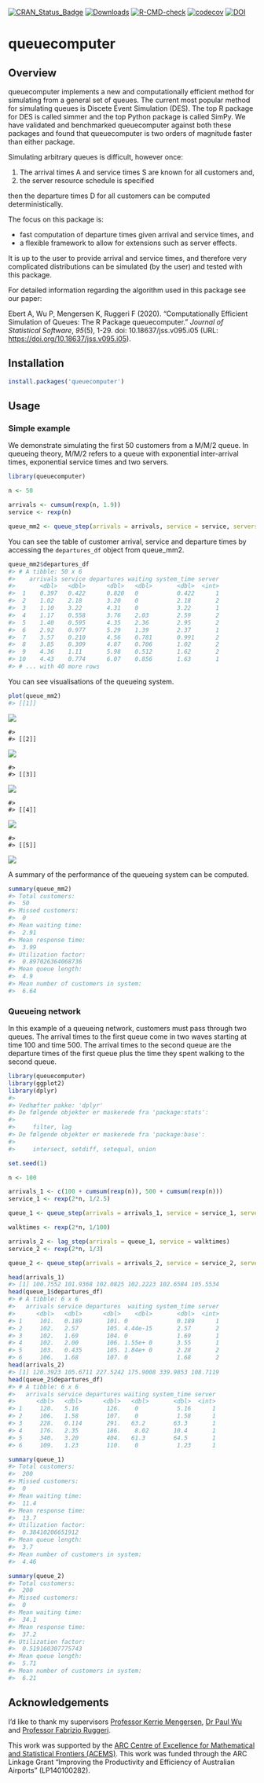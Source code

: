 
<!-- badges: start -->

[![CRAN_Status_Badge](http://www.r-pkg.org/badges/version/queuecomputer)](https://CRAN.R-project.org/package=queuecomputer)
[![Downloads](http://cranlogs.r-pkg.org/badges/queuecomputer)](https://CRAN.R-project.org/package=queuecomputer)
[![R-CMD-check](https://github.com/AnthonyEbert/queuecomputer/workflows/R-CMD-check/badge.svg)](https://github.com/AnthonyEbert/queuecomputer/actions)
[![codecov](https://codecov.io/gh/AnthonyEbert/queuecomputer/branch/master/graph/badge.svg)](https://app.codecov.io/gh/AnthonyEbert/queuecomputer)
[![DOI](https://img.shields.io/badge/doi-10.18637/jss.v095.i05-informational.svg)](https://doi.org/10.18637/jss.v095.i05)
<!-- badges: end -->

<!-- --- -->
<!-- output: html -->
<!-- bibliography: references.bib -->
<!-- --- -->
<!-- README.md is generated from README.Rmd. Please edit that file -->

# queuecomputer

## Overview

queuecomputer implements a new and computationally efficient method for
simulating from a general set of queues. The current most popular method
for simulating queues is Discete Event Simulation (DES). The top R
package for DES is called simmer and the top Python package is called
SimPy. We have validated and benchmarked queuecomputer against both
these packages and found that queuecomputer is two orders of magnitude
faster than either package.

Simulating arbitrary queues is difficult, however once:

1.  The arrival times A and service times S are known for all customers
    and,
2.  the server resource schedule is specified

then the departure times D for all customers can be computed
deterministically.

The focus on this package is:

- fast computation of departure times given arrival and service times,
  and
- a flexible framework to allow for extensions such as server effects.

It is up to the user to provide arrival and service times, and therefore
very complicated distributions can be simulated (by the user) and tested
with this package.

For detailed information regarding the algorithm used in this package
see our paper:

Ebert A, Wu P, Mengersen K, Ruggeri F (2020). “Computationally Efficient
Simulation of Queues: The R Package queuecomputer.” *Journal of
Statistical Software*, *95*(5), 1-29. doi: 10.18637/jss.v095.i05 (URL:
<https://doi.org/10.18637/jss.v095.i05>).

## Installation

``` r
install.packages('queuecomputer')
```

## Usage

### Simple example

We demonstrate simulating the first 50 customers from a M/M/2 queue. In
queueing theory, M/M/2 refers to a queue with exponential inter-arrival
times, exponential service times and two servers.

``` r
library(queuecomputer)

n <- 50

arrivals <- cumsum(rexp(n, 1.9))
service <- rexp(n)

queue_mm2 <- queue_step(arrivals = arrivals, service = service, servers = 2)
```

You can see the table of customer arrival, service and departure times
by accessing the `departures_df` object from queue_mm2.

``` r
queue_mm2$departures_df
#> # A tibble: 50 x 6
#>    arrivals service departures waiting system_time server
#>       <dbl>   <dbl>      <dbl>   <dbl>       <dbl>  <int>
#>  1    0.397   0.422      0.820   0           0.422      1
#>  2    1.02    2.18       3.20    0           2.18       2
#>  3    1.10    3.22       4.31    0           3.22       1
#>  4    1.17    0.558      3.76    2.03        2.59       2
#>  5    1.40    0.595      4.35    2.36        2.95       2
#>  6    2.92    0.977      5.29    1.39        2.37       1
#>  7    3.57    0.210      4.56    0.781       0.991      2
#>  8    3.85    0.309      4.87    0.706       1.02       2
#>  9    4.36    1.11       5.98    0.512       1.62       2
#> 10    4.43    0.774      6.07    0.856       1.63       1
#> # ... with 40 more rows
```

You can see visualisations of the queueing system.

``` r
plot(queue_mm2)
#> [[1]]
```

![](README-unnamed-chunk-5-1.png)<!-- -->

    #> 
    #> [[2]]

![](README-unnamed-chunk-5-2.png)<!-- -->

    #> 
    #> [[3]]

![](README-unnamed-chunk-5-3.png)<!-- -->

    #> 
    #> [[4]]

![](README-unnamed-chunk-5-4.png)<!-- -->

    #> 
    #> [[5]]

![](README-unnamed-chunk-5-5.png)<!-- -->

A summary of the performance of the queueing system can be computed.

``` r
summary(queue_mm2)
#> Total customers:
#>  50
#> Missed customers:
#>  0
#> Mean waiting time:
#>  2.91
#> Mean response time:
#>  3.99
#> Utilization factor:
#>  0.897026364068736
#> Mean queue length:
#>  4.9
#> Mean number of customers in system:
#>  6.64
```

### Queueing network

In this example of a queueing network, customers must pass through two
queues. The arrival times to the first queue come in two waves starting
at time 100 and time 500. The arrival times to the second queue are the
departure times of the first queue plus the time they spent walking to
the second queue.

``` r
library(queuecomputer)
library(ggplot2)
library(dplyr)
#> 
#> Vedhæfter pakke: 'dplyr'
#> De følgende objekter er maskerede fra 'package:stats':
#> 
#>     filter, lag
#> De følgende objekter er maskerede fra 'package:base':
#> 
#>     intersect, setdiff, setequal, union

set.seed(1)

n <- 100

arrivals_1 <- c(100 + cumsum(rexp(n)), 500 + cumsum(rexp(n)))
service_1 <- rexp(2*n, 1/2.5)

queue_1 <- queue_step(arrivals = arrivals_1, service = service_1, servers = 2)

walktimes <- rexp(2*n, 1/100)

arrivals_2 <- lag_step(arrivals = queue_1, service = walktimes)
service_2 <- rexp(2*n, 1/3)

queue_2 <- queue_step(arrivals = arrivals_2, service = service_2, servers = 1)

head(arrivals_1)
#> [1] 100.7552 101.9368 102.0825 102.2223 102.6584 105.5534
head(queue_1$departures_df)
#> # A tibble: 6 x 6
#>   arrivals service departures  waiting system_time server
#>      <dbl>   <dbl>      <dbl>    <dbl>       <dbl>  <int>
#> 1     101.   0.189       101. 0              0.189      1
#> 2     102.   2.57        105. 4.44e-15       2.57       2
#> 3     102.   1.69        104. 0              1.69       1
#> 4     102.   2.00        106. 1.55e+ 0       3.55       1
#> 5     103.   0.435       105. 1.84e+ 0       2.28       2
#> 6     106.   1.68        107. 0              1.68       2
head(arrivals_2)
#> [1] 120.3923 105.6711 227.5242 175.9008 339.9853 108.7119
head(queue_2$departures_df)
#> # A tibble: 6 x 6
#>   arrivals service departures waiting system_time server
#>      <dbl>   <dbl>      <dbl>   <dbl>       <dbl>  <int>
#> 1     120.   5.16        126.    0           5.16      1
#> 2     106.   1.58        107.    0           1.58      1
#> 3     228.   0.114       291.   63.2        63.3       1
#> 4     176.   2.35        186.    8.02       10.4       1
#> 5     340.   3.20        404.   61.3        64.5       1
#> 6     109.   1.23        110.    0           1.23      1

summary(queue_1)
#> Total customers:
#>  200
#> Missed customers:
#>  0
#> Mean waiting time:
#>  11.4
#> Mean response time:
#>  13.7
#> Utilization factor:
#>  0.38410206651912
#> Mean queue length:
#>  3.7
#> Mean number of customers in system:
#>  4.46

summary(queue_2)
#> Total customers:
#>  200
#> Missed customers:
#>  0
#> Mean waiting time:
#>  34.1
#> Mean response time:
#>  37.2
#> Utilization factor:
#>  0.519160307775743
#> Mean queue length:
#>  5.71
#> Mean number of customers in system:
#>  6.21
```

## Acknowledgements

I’d like to thank my supervisors [Professor Kerrie
Mengersen](https://bragqut.wordpress.com/mengersen/), [Dr Paul
Wu](https://bragqut.wordpress.com/people/research-staff/wu/) and
[Professor Fabrizio Ruggeri](http://www.mi.imati.cnr.it/fabrizio/).

This work was supported by the [ARC Centre of Excellence for
Mathematical and Statistical Frontiers (ACEMS)](http://acems.org.au/).
This work was funded through the ARC Linkage Grant “Improving the
Productivity and Efficiency of Australian Airports” (LP140100282).
